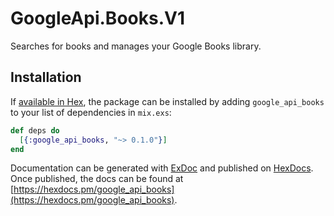 # GoogleApi.Books.V1

Searches for books and manages your Google Books library.

## Installation

If [available in Hex](https://hex.pm/docs/publish), the package can be installed
by adding `google_api_books` to your list of dependencies in `mix.exs`:

```elixir
def deps do
  [{:google_api_books, "~> 0.1.0"}]
end
```

Documentation can be generated with [ExDoc](https://github.com/elixir-lang/ex_doc)
and published on [HexDocs](https://hexdocs.pm). Once published, the docs can
be found at [https://hexdocs.pm/google_api_books](https://hexdocs.pm/google_api_books).
